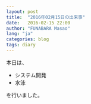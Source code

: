 ```yaml
---
layout: post
title:  "2016年02月15日の出来事"
date:   2016-02-15 22:00
author: "FUNABARA Masao"
lang: "ja"
categories: blog
tags: diary
---
```


本日は、

* システム開発
* 水泳

を行いました。
